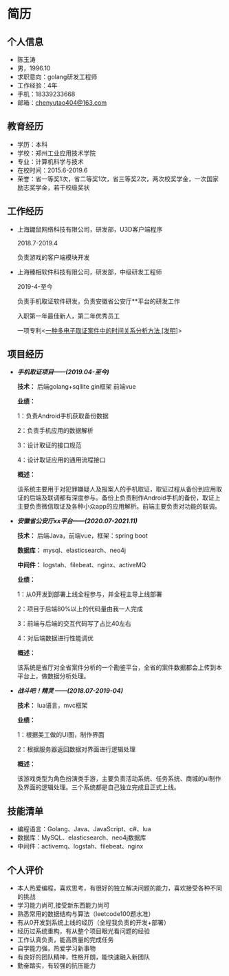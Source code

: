 # 简历

## 个人信息

- 陈玉涛
- 男，1996.10
- 求职意向：golang研发工程师
- 工作经验：4年
- 手机：18339233668
- 邮箱：chenyutao404@163.com

## 教育经历

- 学历：本科
- 学校：郑州工业应用技术学院
- 专业：计算机科学与技术
- 在校时间：2015.6-2019.6
- 荣誉：省一等奖1次，省二等奖1次，省三等奖2次，两次校奖学金，一次国家励志奖学金，若干校级奖状

## 工作经历

- 上海鼹鼠网络科技有限公司，研发部，U3D客户端程序

    2018.7-2019.4

    负责游戏的客户端模块开发

- 上海臻相软件科技有限公司，研发部，中级研发工程师

    2019-4-至今

    负责手机取证软件研发，负责安徽省公安厅**平台的研发工作

    入职第一年最佳新人，第二年优秀员工

    一项专利<[一种多电子取证案件中的时间关系分析方法 [发明]](https://cprs.patentstar.com.cn/Search/Detail?ANE=4BBA4BDA9EDA9IAA9FGD9FHE8CEAHHIA5ABA9HED4BAA9GAE)>

## 项目经历

- ***手机取证项目——(2019.04-至今)***

  **技术：** 后端golang+sqllite gin框架 前端vue

  **业绩：**

    1：负责Android手机获取备份数据

    2：负责手机应用的数据解析

    3：设计取证的接口规范

    4：设计取证应用的通用流程接口

  **概述：**

    该系统主要用于对犯罪嫌疑人及报案人的手机取证，取证过程从备份到应用取证的后端及联调都有深度参与。备份上负责制作Android手机的备份，取证上主要负责微信取证及各种小众app的应用解析。前端主要负责对功能的联调。

- ***安徽省公安厅xx平台——(2020.07-2021.11)***

  **技术：** 后端Java，前端vue，框架：spring boot

  **数据库：** mysql、elasticsearch、neo4j

  **中间件：** logstah、filebeat、nginx、activeMQ

  **业绩：**

    1：从0开发到部署上线全程参与，并全程主导上线部署

    2：项目于后端80%以上的代码量由我一人完成

    3：前端与后端的交互代码写了占比40左右

    4：对后端数据进行性能调优

  **概述：**

    该系统是省厅对全省案件分析的一个勘鉴平台，全省的案件数据都会上传到本平台上，做数据分析处理。

- ***战斗吧！精灵 ——(2018.07-2019-04)***

  **技术：** lua语言，mvc框架

  **业绩：**

    1：根据美工做的UI图，制作界面

    2：根据服务器返回数据对界面进行逻辑处理

  **概述：**

    该游戏类型为角色扮演类手游，主要负责活动系统、任务系统、商城的ui制作及界面的逻辑处理。三个系统都是自己独立完成且正式上线。

## 技能清单

- 编程语言：Golang、Java、JavaScript、c#、lua
- 数据库：MySQL、elasticsearch、neo4j数据库
- 中间件：activemq、logstah、filebeat、nginx

## 个人评价

- 本人热爱编程，喜欢思考，有很好的独立解决问题的能力，喜欢接受各种不同的挑战
- 学习能力尚可,接受新东西能力尚可
- 熟悉常用的数据结构与算法（leetcode100题水准）
- 有从0开发到系统上线的经历（全程我负责的开发+部署）
- 经历过系统重构，有从整个项目眼光看问题的经验
- 工作认真负责，能高质量的完成任务
- 自学能力强，热爱学习新事物
- 有良好的团队精神，性格开朗，能快速融入新团队
- 勤奋踏实，有较强的抗压能力
